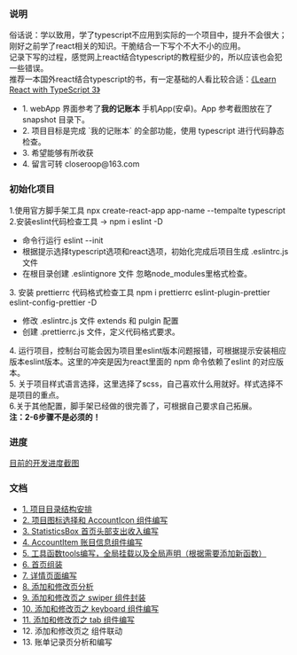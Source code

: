 ### <b>说明</b>
俗话说：学以致用，学了typescript不应用到实际的一个项目中，提升不会很大；刚好之前学了react相关的知识。干脆结合一下写个不大不小的应用。<br />
记录下写的过程，感觉网上react结合typescript的教程挺少的，所以应该也会犯一些错误。<br />
推荐一本国外react结合typescript的书，有一定基础的人看比较合适：<a href="http://www.java1234.com/a/javabook/webbase/2018/1219/12596.html">《Learn React with TypeScript 3》</a>
<ul>
  <li>1. webApp 界面参考了<b>我的记账本</b> 手机App(安卓)。App 参考截图放在了 snapshot 目录下。
  <li>2. 项目目标是完成 `我的记账本` 的全部功能，使用 typescript 进行代码静态检查。
  <li>3. 希望能够有所收获
  <li>4. 留言可转 closeroop@163.com
</ul>

### <b>初始化项目</b>
1.使用官方脚手架工具 npx create-react-app app-name --tempalte typescript <br/>
2.安装eslint代码检查工具 -> npm i eslint -D
  <ul>
    <li> 命令行运行 eslint --init
    <li> 根据提示选择typescript选项和react选项，初始化完成后项目生成 .eslintrc.js 文件
    <li> 在根目录创建 .eslintignore 文件 忽略node_modules里格式检查。
  </ul>
3. 安装 prettierrc 代码格式检查工具 npm i prettierrc eslint-plugin-prettier eslint-config-prettier -D
<ul>
  <li> 修改 .eslintrc.js 文件 extends 和 pulgin 配置
  <li> 创建 .prettierrc.js 文件，定义代码格式要求。
</ul>
4. 运行项目，控制台可能会因为项目里eslint版本问题报错，可根据提示安装相应版本eslint版本。这里的冲突是因为react里面的 npm 命令依赖了eslint 的对应版本。<br /> 
5. 关于项目样式语言选择，这里选择了scss，自己喜欢什么用就好。样式选择不是项目的重点。<br /> 
6.关于其他配置，脚手架已经做的很完善了，可根据自己要求自己拓展。<br /> 
<b>注：2-6步骤不是必须的！</b>

### <b>进度</b>
  <a href="./chapter/part-00.md">目前的开发进度截图</a>
### <b>文档</b>
<ul>
  <li> <a href="./chapter/part-01.md">1. 项目目录结构安排 </a> 
  <li> <a href="./chapter/part-02.md">2. 项目图标选择和 AccountIcon 组件编写</a> 
  <li> <a href="./chapter/part-03.md">3. StatisticsBox 首页头部支出收入编写</a> 
  <li> <a href="./chapter/part-04.md">4. AccountItem 账目信息组件编写</a> 
  <li> <a href="./chapter/part-05.md">5. 工具函数tools编写，全局挂载以及全局声明（根据需要添加新函数）</a> 
  <li> <a href="./src/container/HomePage/index.tsx">6. 首页组装 </a>
  <li> <a href="./chapter/part-07.md">7. 详情页面编写</a>
  <li> <a href="./chapter/part-08.md">8. 添加和修改页分析</a>
  <li> <a href="./chapter/part-09.md">9. 添加和修改页之 swiper 组件封装</a>
  <li> <a href="./chapter/part-10.md">10. 添加和修改页之 keyboard 组件编写</a>
  <li> <a href="./chapter/part-11.md">11. 添加和修改页之 tab 组件编写</a>
  <li> 12. 添加和修改页之 组件联动
  <li> 13. 账单记录页分析和编写
</ul>
